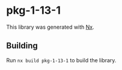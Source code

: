# pkg-1-13-1

This library was generated with [Nx](https://nx.dev).

## Building

Run `nx build pkg-1-13-1` to build the library.
